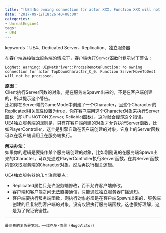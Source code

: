 ```yaml
---
title: "[UE4]No owning connection for actor XXX. Function XXX will not be processed"
date: "2017-09-12T18:26:40+08:00"
categories:
- UnrealEngine4
tags:
- UE4
---
```


keywords：UE4、Dedicated Server、Replication、独立服务器

在客户端连接独立服务端的情况下，客户端执行Server函数时提示以下警告：

    LogNet: Warning: UIpNetDriver::ProcesRemoteFunction: No owning connection for actor TopDownCharacter_C_0. Function ServerMoveToDest will not be processed.
    
**原因：**  
Client执行Server函数的对象，是在服务端Spawn出来的，不是在客户端创建的，所以提示这个警告。  
比如你在Server端的GameMode中创建了一个Character，且这个Character的Replicated相关属性设置为true，你在客户端用这个Character对象来执行Server函数（即UFUNCTION(Server, Reliable)函数），这时就会提示这个错误。  
UE4独立服务端的规则是，只有在客户端创建的对象才允许执行Server函数，比如PlayerController，这个是引擎自动在客户端创建的对象，它身上的Server函数可以在客户端调用且在服务端执行。

**解决办法：**  
如果你的逻辑是要操作某个服务端创建的对象，比如刚刚说的在服务端Spawn出来的Character，可以先通过PlayerController执行Server函数，在其Server函数内部获取服务端的Character对象，然后再执行相关逻辑。

UE4独立服务器的几个注意要点：  

+ Replicated属性只允许服务端修改，而不允许客户端修改。
+ 客户端和客户端之间无法直接通信，只能通过独立服务器广播通知。
+ 客户端要执行服务端函数，则执行对象必须是在客户端Spawn出来的，服务端创建的且复制到客户端的对象，没有权限执行服务端函数。这也很好理解，这是为了保证安全性。

***
`最高贵的复仇是宽容。──维克多·雨果（HugoVictor）`